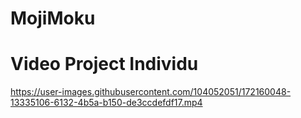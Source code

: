 # MojiMoku
# 
# Video Project Individu


https://user-images.githubusercontent.com/104052051/172160048-13335106-6132-4b5a-b150-de3ccdefdf17.mp4

